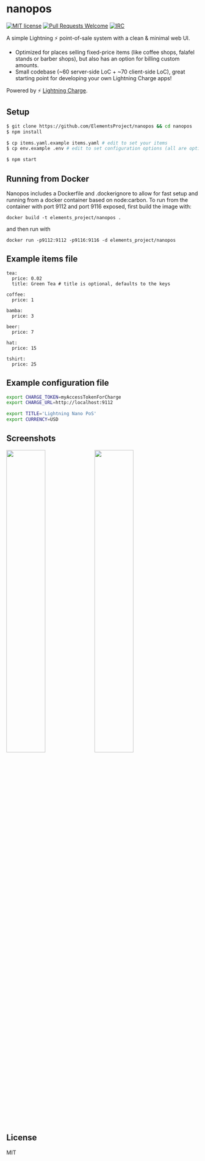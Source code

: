 # nanopos

[![MIT license](https://img.shields.io/github/license/ElementsProject/paypercall.svg)](https://github.com/ElementsProject/paypercall/blob/master/LICENSE)
[![Pull Requests Welcome](https://img.shields.io/badge/PRs-welcome-brightgreen.svg)](http://makeapullrequest.com)
[![IRC](https://img.shields.io/badge/chat-on%20freenode-brightgreen.svg)](https://webchat.freenode.net/?channels=lightning-charge)

A simple Lightning :zap: point-of-sale system with a clean & minimal web UI.

   * Optimized for places selling fixed-price items (like coffee shops, falafel stands or barber shops), but also has an option for billing custom amounts.
   * Small codebase (~60 server-side LoC + ~70 client-side LoC), great starting point for developing your own Lightning Charge apps!

Powered by :zap: [Lightning Charge](https://github.com/ElementsProject/lightning-charge).

## Setup

```bash
$ git clone https://github.com/ElementsProject/nanopos && cd nanopos
$ npm install

$ cp items.yaml.example items.yaml # edit to set your items
$ cp env.example .env # edit to set configuration options (all are optional except for CHARGE_TOKEN)

$ npm start
```

## Running from Docker

Nanopos includes a Dockerfile and .dockerignore to allow for fast setup and running from a docker container based on node:carbon. To run from the container with port 9112 and port 9116 exposed, first build the image with:

```
docker build -t elements_project/nanopos .
```
and then run with
```
docker run -p9112:9112 -p9116:9116 -d elements_project/nanopos
```

## Example items file

```
tea:
  price: 0.02
  title: Green Tea # title is optional, defaults to the keys

coffee:
  price: 1

bamba:
  price: 3

beer:
  price: 7

hat:
  price: 15

tshirt:
  price: 25
```

## Example configuration file

```bash
export CHARGE_TOKEN=myAccessTokenForCharge
export CHARGE_URL=http://localhost:9112

export TITLE='Lightning Nano PoS'
export CURRENCY=USD
```

## Screenshots

<img src="https://i.imgur.com/puslYKb.png" width="45%"></img>
<img src="https://i.imgur.com/kScuEjG.png" width="45%"></img>

## License

MIT

